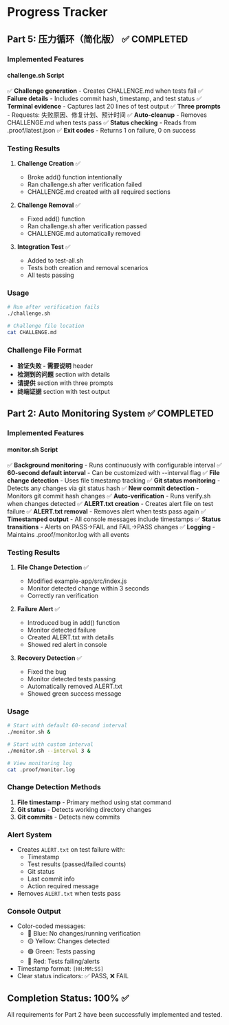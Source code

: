# Progress Tracker

## Part 5: 压力循环（简化版） ✅ COMPLETED

### Implemented Features

#### challenge.sh Script
✅ **Challenge generation** - Creates CHALLENGE.md when tests fail
✅ **Failure details** - Includes commit hash, timestamp, and test status
✅ **Terminal evidence** - Captures last 20 lines of test output
✅ **Three prompts** - Requests: 失败原因、修复计划、预计时间
✅ **Auto-cleanup** - Removes CHALLENGE.md when tests pass
✅ **Status checking** - Reads from .proof/latest.json
✅ **Exit codes** - Returns 1 on failure, 0 on success

### Testing Results

1. **Challenge Creation** ✅
   - Broke add() function intentionally
   - Ran challenge.sh after verification failed
   - CHALLENGE.md created with all required sections

2. **Challenge Removal** ✅
   - Fixed add() function
   - Ran challenge.sh after verification passed
   - CHALLENGE.md automatically removed

3. **Integration Test** ✅
   - Added to test-all.sh
   - Tests both creation and removal scenarios
   - All tests passing

### Usage

```bash
# Run after verification fails
./challenge.sh

# Challenge file location
cat CHALLENGE.md
```

### Challenge File Format
- **验证失败 - 需要说明** header
- **检测到的问题** section with details
- **请提供** section with three prompts
- **终端证据** section with test output

## Part 2: Auto Monitoring System ✅ COMPLETED

### Implemented Features

#### monitor.sh Script
✅ **Background monitoring** - Runs continuously with configurable interval
✅ **60-second default interval** - Can be customized with --interval flag
✅ **File change detection** - Uses file timestamp tracking
✅ **Git status monitoring** - Detects any changes via git status hash
✅ **New commit detection** - Monitors git commit hash changes
✅ **Auto-verification** - Runs verify.sh when changes detected
✅ **ALERT.txt creation** - Creates alert file on test failure
✅ **ALERT.txt removal** - Removes alert when tests pass again
✅ **Timestamped output** - All console messages include timestamps
✅ **Status transitions** - Alerts on PASS→FAIL and FAIL→PASS changes
✅ **Logging** - Maintains .proof/monitor.log with all events

### Testing Results

1. **File Change Detection** ✅
   - Modified example-app/src/index.js
   - Monitor detected change within 3 seconds
   - Correctly ran verification

2. **Failure Alert** ✅
   - Introduced bug in add() function
   - Monitor detected failure
   - Created ALERT.txt with details
   - Showed red alert in console

3. **Recovery Detection** ✅
   - Fixed the bug
   - Monitor detected tests passing
   - Automatically removed ALERT.txt
   - Showed green success message

### Usage

```bash
# Start with default 60-second interval
./monitor.sh &

# Start with custom interval
./monitor.sh --interval 3 &

# View monitoring log
cat .proof/monitor.log
```

### Change Detection Methods
1. **File timestamp** - Primary method using stat command
2. **Git status** - Detects working directory changes
3. **Git commits** - Detects new commits

### Alert System
- Creates `ALERT.txt` on test failure with:
  - Timestamp
  - Test results (passed/failed counts)
  - Git status
  - Last commit info
  - Action required message
- Removes `ALERT.txt` when tests pass

### Console Output
- Color-coded messages:
  - 🔵 Blue: No changes/running verification
  - 🟡 Yellow: Changes detected
  - 🟢 Green: Tests passing
  - 🔴 Red: Tests failing/alerts
- Timestamp format: `[HH:MM:SS]`
- Clear status indicators: ✅ PASS, ❌ FAIL

## Completion Status: 100% ✅

All requirements for Part 2 have been successfully implemented and tested.